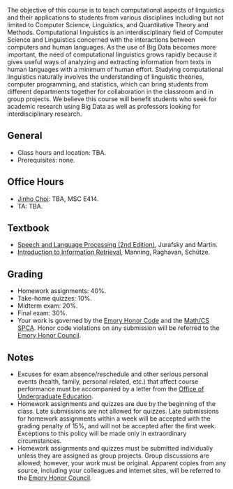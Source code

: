 The objective of this course is to teach computational aspects of linguistics and their applications to students from various disciplines including but not limited to Computer Science, Linguistics, and Quantitative Theory and Methods. Computational linguistics is an interdisciplinary field of Computer Science and Linguistics concerned with the interactions between computers and human languages. As the use of Big Data becomes more important, the need of computational linguistics grows rapidly because it gives useful ways of analyzing and extracting information from texts in human languages with a minimum of human effort. Studying computational linguistics naturally involves the understanding of linguistic theories, computer programming, and statistics, which can bring students from different departments together for collaboration in the classroom and in group projects. We believe this course will benefit students who seek for academic research using Big Data as well as professors looking for interdisciplinary research.

## General

* Class hours and location: TBA.
* Prerequisites: none.

## Office Hours
* [Jinho Choi](http://mathcs.emory.edu/~choi): TBA, MSC E414.
* TA: TBA.

## Textbook

* [Speech and Language Processing (2nd Edition)](http://www.cs.colorado.edu/~martin/slp2.html), Jurafsky and Martin.
* [Introduction to Information Retrieval](http://informationretrieval.org), Manning, Raghavan, Schütze.

## Grading

* Homework assignments: 40%.
* Take-home quizzes: 10%.
* Midterm exam: 20%.
* Final exam: 30%.
* Your work is governed by the [Emory Honor Code](http://catalog.college.emory.edu/academic/policy/honor_code.html) and the [Math/CS SPCA](http://mathcs.emory.edu/spca.php). Honor code violations on any submission will be referred to the [Emory Honor Council](http://college.emory.edu/home/academic/honor-council/).

## Notes

* Excuses for exam absence/reschedule and other serious personal events (health, family, personal related, etc.) that affect course performance must be accompanied by a letter from the [Office of Undergraduate Education](http://college.emory.edu/home/administration/office/undergraduate/).
* Homework assignments and quizzes are due by the beginning of the class. Late submissions are not allowed for quizzes.  Late submissions for homework assignments within a week will be accepted with the grading penalty of 15%, and will not be accepted after the first week. Exceptions to this policy will be made only in extraordinary circumstances.
* Homework assignments and quizzes must be submitted individually unless they are assigned as group projects. Group discussions are allowed; however, your work must be original. Apparent copies from any source, including your colleagues and internet sites, will be referred to the [Emory Honor Council](http://college.emory.edu/home/academic/honor-council/).